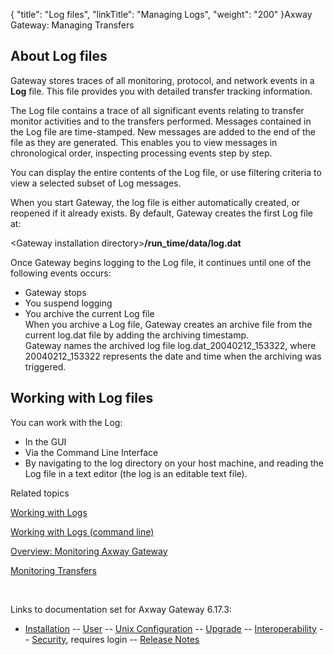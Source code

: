 {
    "title": "Log files",
    "linkTitle": "Managing Logs",
    "weight": "200"
}<span class="mc-variable axway_variables.Component_Long_Name variable">Axway Gateway</span>: Managing Transfers

## About Log files

Gateway stores traces of all monitoring, protocol, and network events in a <span style="font-weight: bold;">Log</span> file. This file provides you with detailed transfer tracking information.

The Log file contains a trace of all significant events relating to transfer monitor activities and to the transfers performed. Messages contained in the Log file are time-stamped. New messages are added to the end of the file as they are generated. This enables you to view messages in chronological order, inspecting processing events step by step.

You can display the entire contents of the Log file, or use filtering criteria to view a selected subset of Log messages.

When you start Gateway, the log file is either automatically created, or reopened if it already exists. By default, Gateway creates the first Log file at:

&lt;Gateway installation directory><span style="font-weight: bold;">/run\_time/data/log.dat</span>

Once Gateway begins logging to the Log file, it continues until one of the following events occurs:

-   Gateway stops
-   You suspend logging
-   You archive the current Log file  
    When you archive a Log file, Gateway creates an archive file from the current <span class="code">log.dat</span> file by adding the archiving timestamp.  
    Gateway names the archived log file <span class="code">log.dat\_20040212\_153322</span>, where <span class="code">20040212\_153322</span> represents the date and time when the archiving was triggered.

## Working with Log files

You can work with the Log:

-   In the GUI
-   Via the Command Line Interface
-   By navigating to the log directory on your host machine, and reading the Log file in a text editor (the log is an editable text file).

Related topics

[Working with Logs](working_with_logs_(gui))

[Working with Logs (command line)](working_with_logs_cli)

[Overview: Monitoring <span class="mc-variable axway_variables.Component_Long_Name variable">Axway Gateway</span>](../../../ov_gateway/ov_monitoring_gateway)

[Monitoring Transfers](../)

 

Links to documentation set for Axway Gateway <span class="mc-variable axway_variables.Release_Number variable">6.17.3</span>:

-   [Installation](#) -- [User](#) -- [Unix Configuration](#) -- [Upgrade](#) -- [Interoperability](#) -- [Security](#), requires login -- [Release Notes](#)
